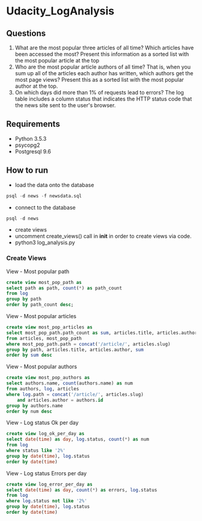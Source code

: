 # Udacity_LogAnalysis

## Questions
1. What are the most popular three articles of all time?
  Which articles have been accessed the most?
  Present this information as a sorted list with the most popular article at the top
2. Who are the most popular article authors of all time?
  That is, when you sum up all of the articles each author has written, which authors get the most page views?
  Present this as a sorted list with the most popular author at the top.
3. On which days did more than 1% of requests lead to errors?
  The log table includes a column status that indicates the HTTP status code that the news site sent to the user's browser.

## Requirements
* Python 3.5.3
* psycopg2
* Postgresql 9.6

## How to run
* load the data onto the database
```sql
psql -d news -f newsdata.sql
```
* connect to the database
```sql
psql -d news
```
* create views
* uncomment create_views() call in __init__ in order to create views via code.
* python3 log_analysis.py

### Create Views
View - Most popular path
```sql
create view most_pop_path as
select path as path, count(*) as path_count
from log
group by path
order by path_count desc;
```

View - Most popular articles
```sql
create view most_pop_articles as
select most_pop_path.path_count as sum, articles.title, articles.author
from articles, most_pop_path
where most_pop_path.path = concat('/article/', articles.slug)
group by path, articles.title, articles.author, sum
order by sum desc
```

View - Most popular authors
```sql
create view most_pop_authors as
select authors.name, count(authors.name) as num
from authors, log, articles
where log.path = concat('/article/', articles.slug)
	and articles.author = authors.id
group by authors.name
order by num desc
```

View - Log status Ok per day
```sql
create view log_ok_per_day as
select date(time) as day, log.status, count(*) as num
from log
where status like '2%'
group by date(time), log.status
order by date(time)
```

View - Log status Errors per day
```sql
create view log_error_per_day as
select date(time) as day, count(*) as errors, log.status
from log
where log.status not like '2%'
group by date(time), log.status
order by date(time)
```